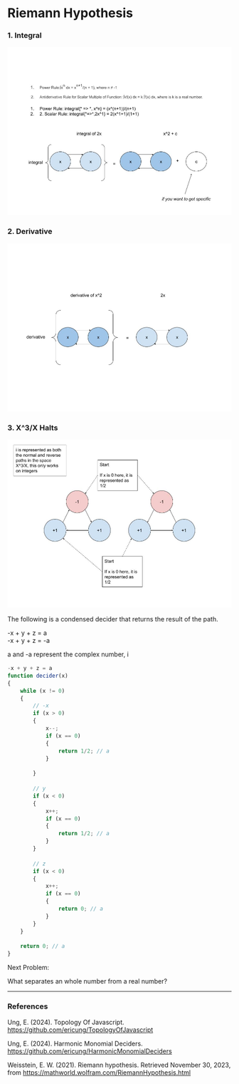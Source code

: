 # Riemann Hypothesis

### 1. Integral

![01Integral](Resources/01Integral.jpg)

### 2. Derivative

![02Derivative](Resources/02Derivative.jpg)

### 3. X^3/X Halts

![03X^3_XHalts](Resources/03X^3_XHalts.jpg)

The following is a condensed decider that returns the result of the path.

-x + y + z = a\
-x + y + z = -a

a and -a represent the complex number, i

``` javascript
-x + y + z = a
function decider(x)
{
	while (x != 0)
	{
		// -x
		if (x > 0)
		{
			x--;
			if (x == 0)
			{
				return 1/2; // a
			}

		}	

		// y
		if (x < 0)
		{
			x++;
			if (x == 0)
			{
				return 1/2; // a
			}
		}

		// z
		if (x < 0)
		{
			x++;
			if (x == 0)
			{
				return 0; // a
			}
		}
	}

	return 0; // a
}
```

Next Problem:

What separates an whole number from a real number?

-----

### References

Ung, E. (2024). Topology Of Javascript. https://github.com/ericung/TopologyOfJavascript

Ung, E. (2024). Harmonic Monomial Deciders. https://github.com/ericung/HarmonicMonomialDeciders

Weisstein, E. W. (2021). Riemann hypothesis. Retrieved November 30, 2023, from https://mathworld.wolfram.com/RiemannHypothesis.html
